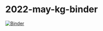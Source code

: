 # 2022-may-kg-binder

[![Binder](https://mybinder.org/badge_logo.svg)](https://mybinder.org/v2/gh/nih-cfde/2022-may-kg-binder/stable)
